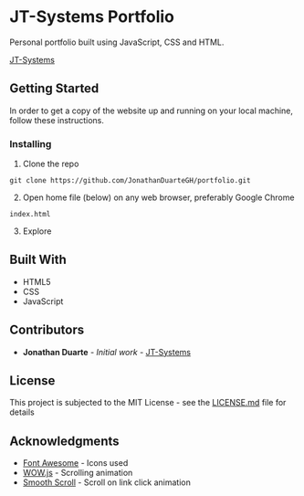 # JT-Systems Portfolio

Personal portfolio built using JavaScript, CSS and HTML.

[JT-Systems](http://abwtechnologies.com/)

## Getting Started

In order to get a copy of the website up and running on your local machine, follow these instructions.

### Installing

1. Clone the repo

```
git clone https://github.com/JonathanDuarteGH/portfolio.git
```

2. Open home file (below) on any web browser, preferably Google Chrome

```
index.html
```

3. Explore

## Built With

* HTML5
* CSS
* JavaScript

## Contributors

* **Jonathan Duarte** - *Initial work* - [JT-Systems](http://www.abwtechnologies.com/)


## License

This project is subjected to the MIT License - see the [LICENSE.md](LICENSE.md) file for details

## Acknowledgments

* [Font Awesome](https://fontawesome.com/?from=io/) - Icons used
* [WOW.js](https://mynameismatthieu.com/WOW/) - Scrolling animation
* [Smooth Scroll](https://github.com/cferdinandi/smooth-scroll) - Scroll on link click animation
